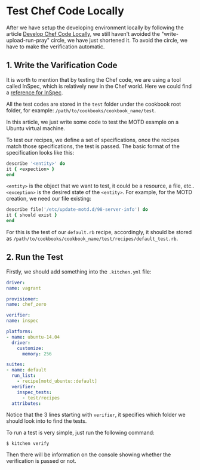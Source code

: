 # Test Chef Code Locally

After we have setup the developing environment locally by following the article [Develop Chef Code Locally](develop-chef-code-locally.md), we still haven't avoided the "write-upload-run-pray" circle, we have just shortened it. To avoid the circle, we have to make the verification automatic.

## 1. Write the Varification Code

It is worth to mention that by testing the Chef code, we are using a tool called InSpec, which is relatively new in the Chef world. Here we could find a [reference for InSpec](https://docs.chef.io/inspec_reference.html).

All the test codes are stored in the `test` folder under the cookbook root folder, for example: `/path/to/cookbooks/cookbook_name/test`.

In this article, we just write some code to test the MOTD example on a Ubuntu virtual machine.

To test our recipes, we define a set of specifications, once the recipes match those specifications, the test is passed. The basic format of the specification looks like this:

  ```ruby
describe '<entity>' do
  it { <expection> }
end
  ```

`<entity>` is the object that we want to test, it could be a resource, a file, etc.. `<exception>` is the desired state of the `<entity>`. For example, for the MOTD creation, we need our file existing:

  ```ruby
describe file('/etc/update-motd.d/98-server-info') do
  it { should exist }
end
  ```

For this is the test of our `default.rb` recipe, accordingly, it should be stored as `/path/to/cookbooks/cookbook_name/test/recipes/default_test.rb`.

## 2. Run the Test

Firstly, we should add something into the `.kitchen.yml` file:

  ```yml
driver:
  name: vagrant

provisioner:
  name: chef_zero

verifier:
  name: inspec

platforms:
  - name: ubuntu-14.04
    driver:
      customize:
        memory: 256

suites:
  - name: default
    run_list:
      - recipe[motd_ubuntu::default]
    verifier:
      inspec_tests:
        - test/recipes
    attributes:
  ```

Notice that the 3 lines starting with `verifier`, it specifies which folder we should look into to find the tests.

To run a test is very simple, just run the following command:

  ```console
$ kitchen verify
  ```

Then there will be information on the console showing whether the verification is passed or not.
